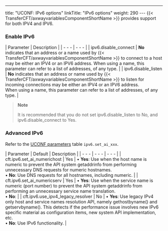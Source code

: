 ---
title: "UCONF: IPv6  options"
linkTitle: "IPv6  options"
weight: 290
--- {{< TransferCFT/axwayvariablesComponentShortName  >}} provides support for both IPV4 and IPV6.

### Enable IPv6

| Parameter  | Description  |
| - - - | - - - |
| ipv6.disable_connect | **No** indicates that an address or a name used by {{< TransferCFT/axwayvariablesComponentShortName  >}} to connect to a host may be either an IPV4 or an IPV6 address. When using a name, this parameter can refer to a list of addresses, of any type. |
| ipv6.disable_listen  | **No** indicates that an address or name used by {{< TransferCFT/axwayvariablesComponentShortName  >}} to listen for incoming connections may be either an IPV4 or an IPV6 address.<br/> When using a name, this parameter can refer to a list of addresses, of any type. |

> **Note**
>
> It is recommended that you do not set ipv6.disable_listen to No, and ipv6.disable_connect to Yes.

### Advanced IPv6

Refer to the [UCONF parameters](../uconf_directory) table `ipv6.set_ai_xxx`.

| Parameter  | Default  | Description  |
| - - - | - - - | - - - |
| cft.ipv6.set_ai_numerichost | Yes  |  • ****Yes****: Use when the host name is numeric to prevent the API system getaddrinfo from performing unnecessary DNS requests for numeric hostnames.<br/> • ****No****: Use DNS requests for all hostnames, including numeric. |
| cft.ipv6.set_ai_numericserv  | Yes  |  • ****Yes****: Use when the service name is numeric (port number) to prevent the API system getaddrinfo from performing an unnecessary service name translation.<br/> • ****No****: |
| cft.ipv6.use_ipv4_legacy_resolver  | No  |  • ****Yes****: Use legacy IPv4 only host and service names resolution API, namely gethostbyname() and getservbyname(). This detects if the performance issue involves new IPv6 specific material as configuration items, new system API implementation, etc.<br/> • ****No****: Use IPv6 functionality. |

